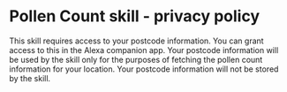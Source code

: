 # Pollen Count skill - privacy policy

This skill requires access to your postcode information. You can grant access to this in the Alexa companion app. Your postcode information will be used by the skill only for the purposes of fetching the pollen count information for your location. Your postcode information will not be stored by the skill.
